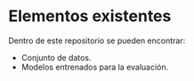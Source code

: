 # Elementos existentes
Dentro de este repositorio se pueden encontrar:
* Conjunto de datos.
* Modelos entrenados para la evaluación.
